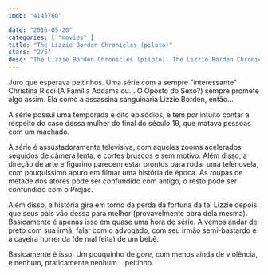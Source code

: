 ```yaml
---
imdb: "4145760"

date: "2016-05-20"
categories: [ "movies" ]
title: "The Lizzie Borden Chronicles (piloto)"
stars: "2/5"
desc: "The Lizzie Borden Chronicles (piloto). The Lizzie Borden Chronicles (USA, 2015). Dirigido por Howard Deutch, Stephen Kay, Constantine Makris, Russell Mulcahy. Escrito por Richard Blaney, Gregory Small, Jason Grote, Barbara Nance, David Simkins. Com Christina Ricci, Clea DuVall, Cole Hauser, Dylan Taylor, John Ralston, Bradley Stryker, Olivia Llewellyn, Jeff Wincott, Jessy Schram."
---
```

Juro que esperava peitinhos. Uma série com a sempre "interessante" Christina Ricci (A Família Addams ou... O Oposto do Sexo?) sempre promete algo assim. Ela como a assassina sanguinária Lizzie Borden, então...

A série possui uma temporada e oito episódios, e tem por intuito contar a respeito do caso dessa mulher do final do século 19, que matava pessoas com um machado.

A série é assustadoramente televisiva, com aqueles zooms acelerados seguidos de câmera lenta, e cortes bruscos e sem motivo. Além disso, a direção de arte e figurino parecem estar prontos para rodar uma telenovela, com pouquíssimo apuro em filmar uma história de época. As roupas de metade dos atores pode ser confundido com antigo, o resto pode ser confundido com o Projac.

Além disso, a história gira em torno da perda da fortuna da tal Lizzie depois que seus pais vão dessa para melhor (provavelmente obra dela mesma). Basicamente é apenas isso em quase uma hora de série. A vemos andar de preto com sua irmã, falar com o advogado, com seu irmão semi-bastardo e a caveira horrenda (de mal feita) de um bebê.

Basicamente é isso. Um pouquinho de _gore_, com menos ainda de violência, e nenhum, praticamente nenhum... peitinho.
